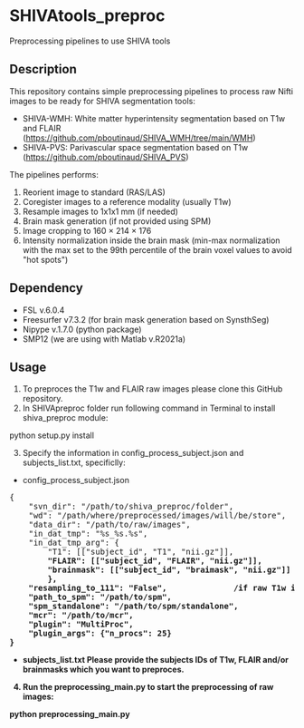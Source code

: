 # SHIVAtools_preproc
Preprocessing pipelines to use SHIVA tools

## Description
This repository contains simple preprocessing pipelines to process raw Nifti images to be ready for SHIVA segmentation tools:

- SHIVA-WMH: White matter hyperintensity segmentation based on T1w and FLAIR (https://github.com/pboutinaud/SHIVA_WMH/tree/main/WMH)
- SHIVA-PVS: Parivascular space segmentation based on T1w (https://github.com/pboutinaud/SHIVA_PVS)

The pipelines performs:

1) Reorient image to standard (RAS/LAS)
2) Coregister images to a reference modality (usually T1w)
3) Resample images to 1x1x1 mm (if needed) 
4) Brain mask generation (if not provided using SPM)
5) Image cropping to 160 × 214 × 176 
6) Intensity normalization inside the brain mask  (min-max normalization with the max set to the 99th percentile of the brain voxel values to avoid "hot spots")

## Dependency

- FSL v.6.0.4 
- Freesurfer v7.3.2 (for brain mask generation based on SynsthSeg)
- Nipype v.1.7.0 (python package) 
- SMP12 (we are using with Matlab v.R2021a)

## Usage

1. To preproces the T1w and FLAIR raw images please clone this GitHub repository.
2. In SHIVApreproc folder run following command in Terminal to install shiva_preproc module:

python setup.py install

3. Specify the information in config_process_subject.json and subjects_list.txt, specificlly:

- config_process_subject.json
<pre>
{
    "svn_dir": "/path/to/shiva_preproc/folder", 
    "wd": "/path/where/preprocessed/images/will/be/store",
    "data_dir": "/path/to/raw/images",
    "in_dat_tmp": "%s_%s.%s",
    "in_dat_tmp_arg": {
        "T1": [["subject_id", "T1", "nii.gz"]],             <b> /name of T1w images (subject_id_T1.nii.gz)<b> 
        "FLAIR": [["subject_id", "FLAIR", "nii.gz"]],       <b> /name of FLAIR images (subject_id_FLAIR.nii.gz)<b> 
        "brainmask": [["subject_id", "braimask", "nii.gz"]] <b> /if brainmask were provided (subject_id_brainmask.nii.gz) else delete this line)<b> 
        },
    "resampling_to_111": "False",             <b> /if raw T1w images needs to be resample to 1 by 1 by 1 mm change to 'True'<b> 
    "path_to_spm": "/path/to/spm",                                     <b>  / exapmle:    "/srv/shares/softs/spm12-full",<b> 
    "spm_standalone": "/path/to/spm/standalone",                       <b>  / exapmle:    "/srv/shares/softs/spm12/run_spm12.sh",<b> 
    "mcr": "/path/to/mcr",                                             <b>  /example:     "/srv/shares/softs/MCR/v713"<b> 
    "plugin": "MultiProc",
    "plugin_args": {"n_procs": 25}
}
</pre>
- subjects_list.txt
Please provide the subjects IDs of T1w, FLAIR and/or brainmasks which you want to preproces.

4. Run the preprocessing_main.py to start the preprocessing of raw images:

python  preprocessing_main.py


